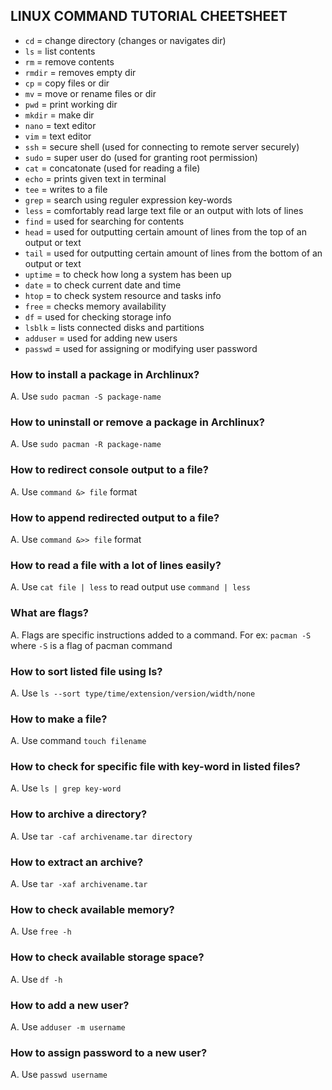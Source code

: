 ## LINUX COMMAND TUTORIAL CHEETSHEET

- `cd`		= change directory (changes or navigates dir)
- `ls`		= list contents
- `rm`		= remove contents
- `rmdir`	= removes empty dir
- `cp`		= copy files or dir
- `mv`		= move or rename files or dir
- `pwd`		= print working dir
- `mkdir`	= make dir
- `nano`	= text editor
- `vim`		= text editor
- `ssh`		= secure shell (used for connecting to remote server securely)
- `sudo`	= super user do (used for granting root permission)
- `cat`		= concatonate (used for reading a file)
- `echo`	= prints given text in terminal
- `tee`		= writes to a file
- `grep`	= search using reguler expression key-words
- `less`	= comfortably read large text file or an output with lots of lines
- `find`	= used for searching for contents
- `head`	= used for outputting certain amount of lines from the top of an output or text
- `tail`	= used for outputting certain amount of lines from the bottom of an output or text
- `uptime`	= to check how long a system has been up
- `date`	= to check current date and time
- `htop`	= to check system resource and tasks info
- `free`	= checks memory availability
- `df`		= used for checking storage info
- `lsblk`	= lists connected disks and partitions
- `adduser`	= used for adding new users
- `passwd`	= used for assigning or modifying user password

### How to install a package in Archlinux?

A. Use `sudo pacman -S package-name`

### How to uninstall or remove a package in Archlinux?

A. Use `sudo pacman -R package-name`

### How to redirect console output to a file?

A. Use `command &> file` format

### How to append redirected output to a file?

A. Use `command &>> file` format

### How to read a file with a lot of lines easily?

A. Use `cat file | less` to read output use `command | less`

### What are flags?

A. Flags are specific instructions added to a command. For ex: `pacman -S` where `-S` is
   a flag of pacman command

### How to sort listed file using ls?

A. Use `ls --sort type/time/extension/version/width/none`

### How to make a file?

A. Use command `touch filename`

### How to check for specific file with key-word in listed files?

A. Use `ls | grep key-word`

### How to archive a directory?

A. Use `tar -caf archivename.tar directory`

### How to extract an archive?

A. Use `tar -xaf archivename.tar`

### How to check available memory?

A. Use `free -h` 

### How to check available storage space?

A. Use `df -h`

### How to add a new user?

A. Use `adduser -m username`

### How to assign password to a new user?

A. Use `passwd username`
